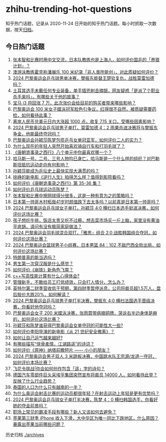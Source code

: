 # zhihu-trending-hot-questions

知乎热门话题，记录从 2020-11-24
日开始的知乎热门话题。每小时抓取一次数据，按天[归档](./archives)。

## 今日热门话题

<!-- BEGIN -->
<!-- 最后更新时间 Sat Aug 03 2024 02:00:47 GMT+0800 (China Standard Time) -->

1. [张本智和比赛时用中文交流，日本队教练也是上海人，如何评价国乒的「养狼计划」？](https://www.zhihu.com/question/663208722)
1. [澳游泳教练霍克称潘展乐 100 米纪录「非人类所能创」，对此质疑如何评价？](https://www.zhihu.com/question/663210542)
1. [2024 巴黎奥运会乒乓球男单决赛，樊振东能替王楚钦复仇，战胜莫雷加德吗？](https://www.zhihu.com/question/663268166)
1. [土耳其选手未戴任何专业装备，单手插兜射击摘银，网友疑惑「是派了个职业杀手来吗」，有哪些关于他的故事？](https://www.zhihu.com/question/663173940)
1. [宝马 i3 将回涨 7 万，此次涨价会给目前的购买者带来哪些影响？](https://www.zhihu.com/question/662343802)
1. [巴黎奥运会 100 米女子蝶泳冠军脸色引争议，红得很不自然，被质疑需要药检，如何看待此事？](https://www.zhihu.com/question/662844861)
1. [离岸人民币兑美元日内大涨超 1000 点，收复 7.15 关口，受哪些因素影响？](https://www.zhihu.com/question/663252836)
1. [2024 巴黎奥运会乒乓球男子单打，莫雷加德 4：2 雨果杀进决赛将与樊振东争金，他能最终夺冠吗？](https://www.zhihu.com/question/663268550)
1. [巴黎奥运会孙颖莎陈梦包揽乒乓女单冠亚军，如何评价二人的实力？](https://www.zhihu.com/question/663281703)
1. [为什么现在的年轻人突然开始喜欢骑自行车和打羽毛球了？](https://www.zhihu.com/question/661397412)
1. [《唐朝诡事录之西行》八个单元中你最喜欢哪一个？](https://www.zhihu.com/question/662724969)
1. [哈马斯一号、二号、三号人物均已身亡，哈马斯是一个什么样的组织？对巴勒斯坦抵抗运动走向有何影响？](https://www.zhihu.com/question/663238844)
1. [孙颖莎能成为乒坛史上最快实现大满贯的吗？](https://www.zhihu.com/question/662699146)
1. [徐峥的新电影《逆行人生》拍得怎么样？值得到影院看吗？](https://www.zhihu.com/question/663242637)
1. [如何评价《唐朝诡事录之西行》第 35-36 集？](https://www.zhihu.com/question/663275024)
1. [如何评价乒乓球运动员陈梦？](https://www.zhihu.com/question/58558202)
1. [张本智和比赛中擦网球得分很多，这是一种有意为之的策略吗？](https://www.zhihu.com/question/663207790)
1. [日本第一帅哥木村柘哉41岁时颜值跌下去太多吗？以前真是日本第一帅哥吗？](https://www.zhihu.com/question/600859396)
1. [2024 巴黎奥运会乒乓球女子单打，孙颖莎 4:0 横扫日本选手挺进决赛，如何评价这场比赛？](https://www.zhihu.com/question/663273318)
1. [孩子想吃牛排，饭店太贵又吃不过瘾，想去菜市场买一斤上脑，家里没有黄油平底锅，请问有没有极简家庭做法？](https://www.zhihu.com/question/361215171)
1. [2024 巴黎奥运会羽毛球混合双打，「雅思」组合 2:0 战胜韩国组合夺冠，如何评价这场比赛？](https://www.zhihu.com/question/663273783)
1. [2024 巴黎奥运会篮球男子小组赛，日本男篮 84：102 不敌巴西全败出局，如何评价这场比赛？](https://www.zhihu.com/question/663265495)
1. [特朗普真的能当选吗？](https://www.zhihu.com/question/661796727)
1. [男生第一次穿汉服是什么感觉？](https://www.zhihu.com/question/357887440)
1. [如何评价《崩铁》新角色飞霄？](https://www.zhihu.com/question/663207101)
1. [c++写高性能计算有什么心得体会?](https://www.zhihu.com/question/662526033)
1. [管理新手，不敢给员工打低绩效，只会打人情分，怎么办？](https://www.zhihu.com/question/663015160)
1. [英特尔第二财季营收低于预期，第四财季暂停派息，公司将裁员超1.5万人，盘后股价大跌20%，如何解读？](https://www.zhihu.com/question/663238830)
1. [2024 巴黎奥运会乒乓球男子单打半决赛，樊振东 4:0 横扫法国选手晋级决赛，你看好他夺冠吗？](https://www.zhihu.com/question/663258907)
1. [巴黎奥运会女子 200 米蝶泳决赛，张雨霏带病摘铜牌，哭诉右半边身体是麻的，如何评价这场比赛？](https://www.zhihu.com/question/663210491)
1. [孙颖莎和陈梦谁获得巴黎奥运会女单夺冠的可能性大一些?](https://www.zhihu.com/question/663246528)
1. [如何评价李阳导演的新电影《从 21 世纪安全撤离》？](https://www.zhihu.com/question/661962812)
1. [如何让自己运气越来越好?](https://www.zhihu.com/question/661841145)
1. [有哪些描写“侠骨柔情，江湖路遥”的诗词？](https://www.zhihu.com/question/658297835)
1. [如何评价《原神》纳塔前瞻短片 —— 小小的朋友？](https://www.zhihu.com/question/663246195)
1. [2024 巴黎奥运会男子双人 3 米跳板决赛，中国跳水队王宗源/龙道一夺冠，如何评价本场比赛？](https://www.zhihu.com/question/663169450)
1. [飞花令挑战|你会如何创作包含「遥」字的诗句？](https://www.zhihu.com/question/663211835)
1. [德国汽车零部件巨头采埃孚集团突然宣布将裁员 14000 人，如何看待此举？反映了什么行业趋势？](https://www.zhihu.com/question/663148337)
1. [泰国的人口为什么只有越南的一半？](https://www.zhihu.com/question/662978836)
1. [为什么奥运会射击比赛的运动员都很年轻？在射击运动上年轻是更有优势吗？](https://www.zhihu.com/question/662732520)
1. [2024 巴黎奥运会乒乓球女子单打半决赛，陈梦 4：0 横扫韩国选手，你看好她的夺金前景吗？](https://www.zhihu.com/question/663258479)
1. [职场上常见的霸凌手段有哪些？新人又该如何去避免？](https://www.zhihu.com/question/663143408)
1. [苹果第三财季 iPhone 收入下滑，大中华区为唯一同比下跌地区，什么原因？暴露出苹果当前哪些问题？](https://www.zhihu.com/question/663233578)

<!-- END -->

历史归档 [./archives](./archives)
